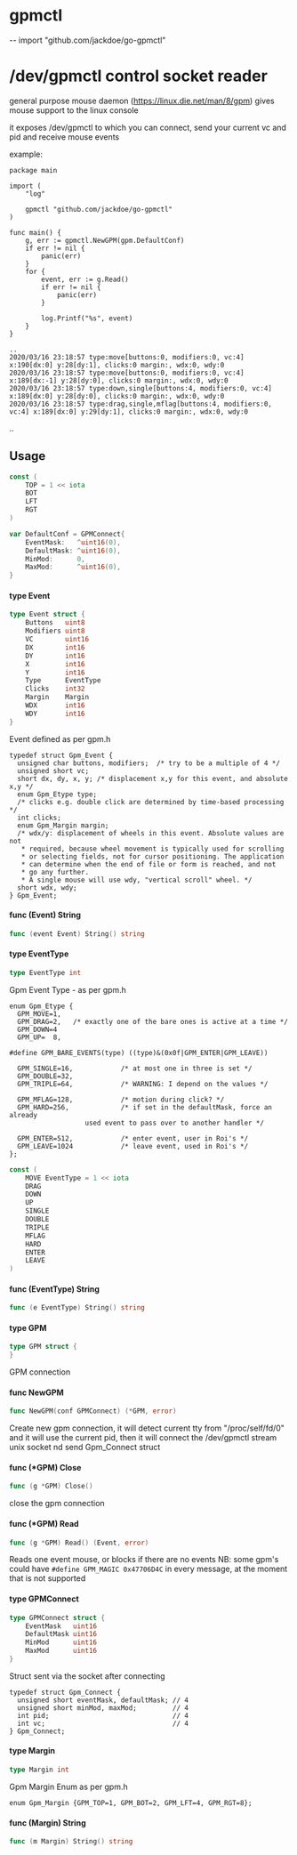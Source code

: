 # gpmctl
--
    import "github.com/jackdoe/go-gpmctl"

# /dev/gpmctl control socket reader

general purpose mouse daemon (https://linux.die.net/man/8/gpm) gives mouse
support to the linux console

it exposes /dev/gpmctl to which you can connect, send your current vc and pid
and receive mouse events

example:

    package main

    import (
    	"log"

    	gpmctl "github.com/jackdoe/go-gpmctl"
    )

    func main() {
    	g, err := gpmctl.NewGPM(gpm.DefaultConf)
    	if err != nil {
    		panic(err)
    	}
    	for {
    		event, err := g.Read()
    		if err != nil {
    			panic(err)
    		}

    		log.Printf("%s", event)
    	}
    }

    ..
    2020/03/16 23:18:57 type:move[buttons:0, modifiers:0, vc:4] x:190[dx:0] y:28[dy:1], clicks:0 margin:, wdx:0, wdy:0
    2020/03/16 23:18:57 type:move[buttons:0, modifiers:0, vc:4] x:189[dx:-1] y:28[dy:0], clicks:0 margin:, wdx:0, wdy:0
    2020/03/16 23:18:57 type:down,single[buttons:4, modifiers:0, vc:4] x:189[dx:0] y:28[dy:0], clicks:0 margin:, wdx:0, wdy:0
    2020/03/16 23:18:57 type:drag,single,mflag[buttons:4, modifiers:0, vc:4] x:189[dx:0] y:29[dy:1], clicks:0 margin:, wdx:0, wdy:0

..

## Usage

```go
const (
	TOP = 1 << iota
	BOT
	LFT
	RGT
)
```

```go
var DefaultConf = GPMConnect{
	EventMask:   ^uint16(0),
	DefaultMask: ^uint16(0),
	MinMod:      0,
	MaxMod:      ^uint16(0),
}
```

#### type Event

```go
type Event struct {
	Buttons   uint8
	Modifiers uint8
	VC        uint16
	DX        int16
	DY        int16
	X         int16
	Y         int16
	Type      EventType
	Clicks    int32
	Margin    Margin
	WDX       int16
	WDY       int16
}
```

Event defined as per gpm.h

    typedef struct Gpm_Event {
      unsigned char buttons, modifiers;  /* try to be a multiple of 4 */
      unsigned short vc;
      short dx, dy, x, y; /* displacement x,y for this event, and absolute x,y */
      enum Gpm_Etype type;
      /* clicks e.g. double click are determined by time-based processing */
      int clicks;
      enum Gpm_Margin margin;
      /* wdx/y: displacement of wheels in this event. Absolute values are not
       * required, because wheel movement is typically used for scrolling
       * or selecting fields, not for cursor positioning. The application
       * can determine when the end of file or form is reached, and not
       * go any further.
       * A single mouse will use wdy, "vertical scroll" wheel. */
      short wdx, wdy;
    } Gpm_Event;

#### func (Event) String

```go
func (event Event) String() string
```

#### type EventType

```go
type EventType int
```

Gpm Event Type - as per gpm.h

    enum Gpm_Etype {
      GPM_MOVE=1,
      GPM_DRAG=2,   /* exactly one of the bare ones is active at a time */
      GPM_DOWN=4
      GPM_UP=  8,

    #define GPM_BARE_EVENTS(type) ((type)&(0x0f|GPM_ENTER|GPM_LEAVE))

      GPM_SINGLE=16,            /* at most one in three is set */
      GPM_DOUBLE=32,
      GPM_TRIPLE=64,            /* WARNING: I depend on the values */

      GPM_MFLAG=128,            /* motion during click? */
      GPM_HARD=256,             /* if set in the defaultMask, force an already
                       used event to pass over to another handler */

      GPM_ENTER=512,            /* enter event, user in Roi's */
      GPM_LEAVE=1024            /* leave event, used in Roi's */
    };

```go
const (
	MOVE EventType = 1 << iota
	DRAG
	DOWN
	UP
	SINGLE
	DOUBLE
	TRIPLE
	MFLAG
	HARD
	ENTER
	LEAVE
)
```

#### func (EventType) String

```go
func (e EventType) String() string
```

#### type GPM

```go
type GPM struct {
}
```

GPM connection

#### func  NewGPM

```go
func NewGPM(conf GPMConnect) (*GPM, error)
```
Create new gpm connection, it will detect current tty from "/proc/self/fd/0" and
it will use the current pid, then it will connect the /dev/gpmctl stream unix
socket nd send Gpm_Connect struct

#### func (*GPM) Close

```go
func (g *GPM) Close()
```
close the gpm connection

#### func (*GPM) Read

```go
func (g *GPM) Read() (Event, error)
```
Reads one event mouse, or blocks if there are no events NB: some gpm's could
have `#define GPM_MAGIC 0x47706D4C` in every message, at the moment that is not
supported

#### type GPMConnect

```go
type GPMConnect struct {
	EventMask   uint16
	DefaultMask uint16
	MinMod      uint16
	MaxMod      uint16
}
```

Struct sent via the socket after connecting

    typedef struct Gpm_Connect {
      unsigned short eventMask, defaultMask; // 4
      unsigned short minMod, maxMod;         // 4
      int pid;                               // 4
      int vc;                                // 4
    } Gpm_Connect;

#### type Margin

```go
type Margin int
```

Gpm Margin Enum as per gpm.h

    enum Gpm_Margin {GPM_TOP=1, GPM_BOT=2, GPM_LFT=4, GPM_RGT=8};

#### func (Margin) String

```go
func (m Margin) String() string
```
